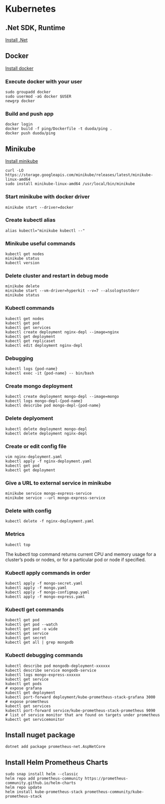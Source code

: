 # Kubernetes

## .Net SDK, Runtime

[Install .Net](https://docs.microsoft.com/en-us/dotnet/core/install/linux-ubuntu "Install .Net")


## Docker

[Install docker](https://docs.docker.com/engine/install/ubuntu/ "Install docker")

### Execute docker with your user

```
sudo groupadd docker
sudo usermod -aG docker $USER
newgrp docker
```

### Build and push app

```
docker login
docker build -f ping/Dockerfile -t duoda/ping .
docker push duoda/ping
```

## Minikube

[Install minikube](https://minikube.sigs.k8s.io/docs/start/ "Install minikube")

```
curl -LO https://storage.googleapis.com/minikube/releases/latest/minikube-linux-amd64
sudo install minikube-linux-amd64 /usr/local/bin/minikube
```

### Start minikube with docker driver

`minikube start --driver=docker`

### Create kubectl alias

`alias kubectl="minikube kubectl --"`

### Minikube useful commands

```
kubectl get nodes
minikube status
kubectl version
```

### Delete cluster and restart in debug mode

```
minikube delete
minikube start --vm-driver=hyperkit --v=7 --alsologtostderr
minikube status
```

### Kubectl commands

```
kubectl get nodes
kubectl get pod
kubectl get services
kubectl create deployment nginx-depl --image=nginx
kubectl get deployment
kubectl get replicaset
kubectl edit deployment nginx-depl
```

### Debugging

```
kubectl logs {pod-name}
kubectl exec -it {pod-name} -- bin/bash
```

### Create mongo deployment

```
kubectl create deployment mongo-depl --image=mongo
kubectl logs mongo-depl-{pod-name}
kubectl describe pod mongo-depl-{pod-name}
```

### Delete deplyoment

```
kubectl delete deployment mongo-depl
kubectl delete deployment nginx-depl
```

### Create or edit config file

```
vim nginx-deployment.yaml
kubectl apply -f nginx-deployment.yaml
kubectl get pod
kubectl get deployment
```

### Give a URL to external service in minikube

```
minikube service mongo-express-service
minikube service --url mongo-express-service
```

### Delete with config

`kubectl delete -f nginx-deployment.yaml`

### Metrics

`kubectl top`

The kubectl top command returns current CPU and memory usage for a cluster’s pods or nodes, or for a particular pod or node if specified.

### Kubectl apply commands in order

```    
kubectl apply -f mongo-secret.yaml
kubectl apply -f mongo.yaml
kubectl apply -f mongo-configmap.yaml 
kubectl apply -f mongo-express.yaml
```

### Kubectl get commands

```
kubectl get pod
kubectl get pod --watch
kubectl get pod -o wide
kubectl get service
kubectl get secret
kubectl get all | grep mongodb
```

### Kubectl debugging commands

```
kubectl describe pod mongodb-deployment-xxxxxx
kubectl describe service mongodb-service
kubectl logs mongo-express-xxxxxx
kubectl get service
kubectl get pods
# expose grafana
kubectl get deployment
kubectl port-forward deployment/kube-prometheus-stack-grafana 3000
# expose prometheus
kubectl get services
kubectl port-forward service/kube-prometheus-stack-prometheus 9090
# list of service monitor that are found on targets under prometheus
kubectl get servicemonitor
```

## Install nuget package

`dotnet add package prometheus-net.AspNetCore`

## Install Helm Prometheus Charts

```
sudo snap install helm --classic
helm repo add prometheus-community https://prometheus-community.github.io/helm-charts
helm repo update
helm install kube-prometheus-stack prometheus-community/kube-prometheus-stack
```